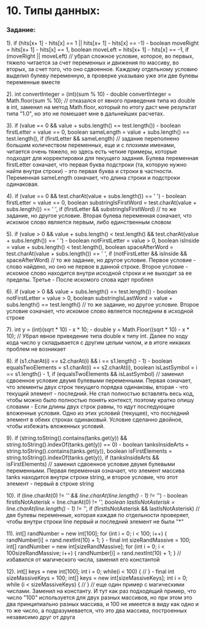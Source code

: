 # 10. Типы данных:

### Задание:

1). if (hits[x+ 1] - hits[x] == 1 || hits[x+ 1] - hits[x] == -1) - boolean moveRight = hits[x+ 1] - hits[x] == 1, boolean moveLeft = hits[x+ 1] - hits[x] == -1, if (moveRight || moveLeft) // убрал сложное условие, которое, во первых, тяжело читается за счет переменных и движения по массиву, во вторых, за счет того, что оно сдвоенное. Каждому отдельному условию выделил булеву переменную, в проверке указываю уже эти две булевы переменные вместе

2). int convertInteger = (int)(sum % 10) - double convertInteger = Math.floor(sum % 10); // отказался от явного приведения типа из double в int, заменил на метод Math.floor, который по итогу даст мне результат типа "1.0", но это не помешает мне в дальнейших расчетах.

3). if (value == 0 && value + subs.length() == test.length()) - boolean firstLetter = value == 0, boolean sameLength = value + subs.length() == test.length(), if (firstLetter && sameLength) // задание переполнено большим количеством переменных, еще и с плохими именами, читается очень тяжело, но здесь есть четкие примеры, которые подходят для корректировки для текущего задания. Булева переменная firstLetter означает, что первая буква подстроки (та, которую нужно найти внутри строки) - это первая буква и строки в частности. Переменная sameLength означает, что длина строки и подстроки одинаковая.

4). if (value == 0 && test.charAt(value + subs.length()) == ' ') - boolean firstLetter = value == 0, boolean substringIsFirstWord = test.charAt(value + subs.length()) == ' ', if (firstLetter && substringIsFirstWord) // то же задание, но другое условие. Вторая булева переменная означает, что искомое слово является первым, либо единственным словом

5). if (value > 0 && value + subs.length() < test.length() && test.charAt(value + subs.length()) == ' ') - boolean notFirstLetter = value > 0, boolean isInside = value + subs.length() < test.length(), boolean spaceAfterWord = test.charAt(value + subs.length()) == ' ', if (notFirstLetter && isInside && spaceAfterWord) // то же задание, но другое условие. Первое условие - слово найдено, но оно не первое в данной строке. Второе условие - искомое слово находится внутри исходной строки и не выходит за ее пределы. Третье - После искомого слова идет проблел

6). if (value > 0 && value + subs.length() == test.length()) - boolean notFirstLetter = value > 0, boolean substringIsLastWord = value + subs.length() == test.length() // то же задание, но другое условие. Второе условие означает, что искомое слово является последним в исходной строке

7). int y = (int)(sqrt * 10) - x * 10; - double y = Math.Floor((sqrt * 10) - x * 10); // Убрал явное приведение типа double к типу int. Далее по ходу кода число y складывается с другим целым чилом, и в итоге никаких проблем не возникает 

8). if (s1.charAt(i) == s2.charAt(i) && i == s1.length() - 1) - boolean equalsTwoElements = s1.charAt(i) == s2.charAt(i), boolean isLastSymbol = i == s1.length() - 1, if (equalsTwoElements && isLastSymbol) // заменил сдвоенное условие двумя булевыми переменными. Первая означает, что элементы двух строк текущего порядка одинаковы, вторая - что текущий элемент - последний. Не стал полностью вставлять весь код, чтобы можно было полностью понять контекст, поэтому кратко опишу словами - Если длины двух строк равны, то идут последующие вложенные условия. Одно из этих условий (текущее), что последний элемент в обеих строках одинаковый. Условие сделанно двойное, чтобы избежать вложенных условий.

9). if (string.toString().contains(tanks.get(y)) && string.toString().indexOf(tanks.get(y)) == 0) - boolean tanksInsideArts = string.toString().contains(tanks.get(y)), boolean isFirstElements = string.toString().indexOf(tanks.get(y)), if (tanksInsideArts && isFirstElements) // заменил сдвоенное условие двумя булевыми переменными. Первая переменная означает, что элемент массива tanks находится внутри строки string, и второе условие, что этот элемент - первый в строке string

10). if (line.charAt(0) != '*' && line.charAt(line.length() - 1) != '*') - boolean firstIsNotAsterisk = line.charAt(0) != '*', boolean lastIsNotAsterisk = line.charAt(line.length() - 1) != '*', if (firstIsNotAsterisk && lastIsNotAsterisk) // две булевы переменные, которая каждая по отдельности проверяет, чтобы внутри строки line первый и последний элемент не были "*"

11). int[] randNumber = new int[100]; 
for (int i = 0; i < 100; i++) {
            randNumber[i] = rand.nextInt(10) + 1;
        } - final int sizeRandMassive = 100; int[] randNumber = new int[sizeRandMassive]; for (int i = 0; i < 100sizeRandMassive; i++) {
            randNumber[i] = rand.nextInt(10) + 1;
        } // избавился от магического числа, заменил его константой

12).         int[] keys = new int[100];
        int i = 0;
        while(i < 100) {
                //
            } - final int sizeMassiveKeys = 100; int[] keys = new int[sizeMassiveKeys]; int i = 0; while (i < sizeMassiveKeys) { // } // еще один пример с магическими числами. Заменил на константу. И тут как раз подходящий пример, что число "100" используется для двух разных массивов, но при этом это два принципиально разных массива, и 100 не имеется в виду как одно и то же число, а подразумевается, что это два массива, построенных независимо друг от друга
